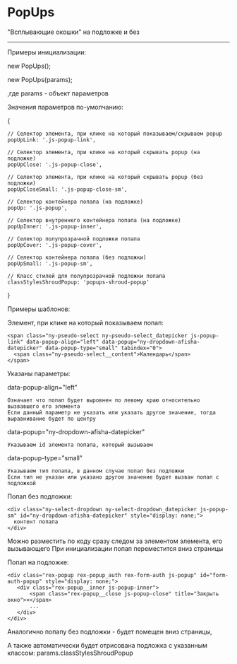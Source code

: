 # PopUps

"Всплывающие окошки" на подложке и без

---

Примеры инициализации:

new PopUps();

new PopUps(params);

,где params - объект параметров

Значения параметров по-умолчанию:

 {
 
    // Селектор элемента, при клике на который показываем/скрываем popup
    popUpLink: '.js-popup-link',
    
    // Селектор элемента, при клике на который скрывать popup (на подложке)
    popUpClose: '.js-popup-close',
    
    // Селектор элемента, при клике на который скрывать popup (без подложки)
    popUpCloseSmall: '.js-popup-close-sm',
    
    // Селектор контейнера попапа (на подложке)
    popUp: '.js-popup',
    
    // Селектор внутреннего контейнера попапа (на подложке)
    popUpInner: '.js-popup-inner',
    
    // Селектор полупрозрачной подложки попапа
    popUpCover: '.js-popup-cover',
    
    // Селектор контейнера попапа (без подложки)
    popUpSmall: '.js-popup-sm',
    
    // Класс стилей для полупрозрачной подложки попапа
    classStylesShroudPopup: 'popups-shroud-popup'
    
  }
  
  Примеры шаблонов:
  
  Элемент, при клике на который показываем попап:
  
    <span class="ny-pseudo-select ny-pseudo-select_datepicker js-popup-link" data-popup-align="left" data-popup="ny-dropdown-afisha-datepicker" data-popup-type="small" tabindex="0">
      <span class="ny-pseudo-select__content">Календарь</span>
    </span>
 
 
 Указаны параметры: 
 
 data-popup-align="left"
 
    Означает что попап будет выровнен по левому краю относительно вызвавшего его элемента
    Если данный параметр не указать или указать другое значение, тогда выравнивание будет по центру 
   
 data-popup="ny-dropdown-afisha-datepicker"
 
    Указываем id элемента попапа, который вызываем 
   
 data-popup-type="small"
 
    Указываем тип попапа, в данном случае попап без подложки
    Если тип не указан или указано другое значение будет вызван попап с подложкой
   
   
 Попап без подложки:
   
    <div class="ny-select-dropdown ny-select-dropdown_datepicker js-popup-sm" id="ny-dropdown-afisha-datepicker" style="display: none;">
      контент попапа
    </div>
    
   Можно разместить по коду сразу следом за элементом элемента, его вызывающего
   При инициализации попап переместится вниз страницы
   

Попап на подложке:

    <div class="rex-popup rex-popup_auth rex-form-auth js-popup" id="form-auth-popup" style="display: none;">
       <div class="rex-popup__inner js-popup-inner">
           <span class="rex-popup__close js-popup-close" title="Закрыть окно">×</span>
           ...
       </div>
    </div>
    
  Аналогично попапу без подложки - будет помещен вниз страницы,
  
  А также автоматически будет отрисована подложка с указанным классом: params.classStylesShroudPopup
